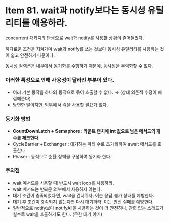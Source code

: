 # Item 81. wait과 notify보다는 동시성 유틸리티를 애용하라.

concurrent 패키지의 탄생으로 wait과 notify를 사용할 상황이 줄어들었다.

까다로운 조건을 지켜가며 wait과 notify를 쓰는 것보다 동시성 유틸리티를 사용하는 것이 쉽고 안전하기 때문이다.

동시성 컬렉션은 내부에서 동기화를 수행하기 때문에, 동시성을 무력화할 수 없다.

### 이러한 특성으로 인해 사용성이 달라진 부분이 있다.

- 여러 기본 동작을 하나의 동작으로 묶어 호출할 수 없다. → (상태 의존적 수정이 해결해준다)
- 당연한 말이지만, 외부에서 락을 사용할 필요가 없다.

### 동기화 방법

- **CountDownLatch + Semaphore : 카운트 랜치에 int 값으로 남은 메서드의 개수를 체크한다.**
- CycleBarrier + Exchanger : 대기하는 파티 수로 초기화하여 await 메서드를 호출한다
- Phaser : 동적으로 순환 장벽을 구성하여 동기화 한다.

### 주의점

- wait 메서드를 사용할 때 반드시 wait loop를 사용하라.
- wait 메서드는 반복문 외부에서 사용하지 않는다.
- 대기 조건이 충족되었다면, wait을 건너뛰자. 이는 응답 불가 상태를 예방한다.
- 대기 후 조건이 충족되지 않는다면 다시 대기하라. 이는 안전 실패를 예방한다.
- 일반적으로 notify보다 notifyAll을 사용하는 것이 더 안전하나, 관련 없는 스레드가 실수로 wait을 호출하기도 한다. (무한 대기 야기)
